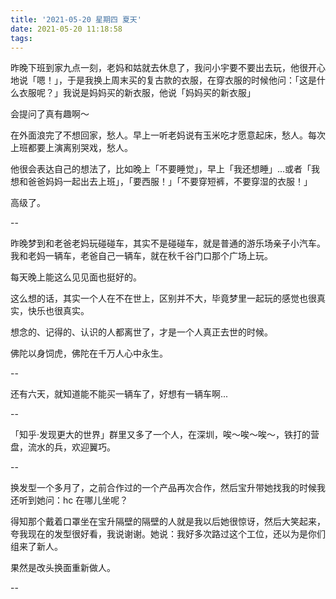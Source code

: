 ```yaml
---
title: '2021-05-20 星期四 夏天'
date: 2021-05-20 11:18:58
tags:
---
```


昨晚下班到家九点一刻，老妈和姑就去休息了，我问小宇要不要出去玩，他很开心地说「嗯！」，于是我换上周末买的复古款的衣服，在穿衣服的时候他问：「这是什么衣服呢？」我说是妈妈买的新衣服，他说「妈妈买的新衣服」

会提问了真有趣啊～

在外面浪完了不想回家，愁人。早上一听老妈说有玉米吃才愿意起床，愁人。每次上班都要上演离别哭戏，愁人。

他很会表达自己的想法了，比如晚上「不要睡觉」，早上「我还想睡」...或者「我想和爸爸妈妈一起出去上班」，「要西服！」「不要穿短裤，不要穿湿的衣服！」

高级了。

--

昨晚梦到和老爸老妈玩碰碰车，其实不是碰碰车，就是普通的游乐场亲子小汽车。我和老妈一辆车，老爸自己一辆车，就在秋千谷门口那个广场上玩。

每天晚上能这么见见面也挺好的。

这么想的话，其实一个人在不在世上，区别并不大，毕竟梦里一起玩的感觉也很真实，快乐也很真实。

想念的、记得的、认识的人都离世了，才是一个人真正去世的时候。

佛陀以身饲虎，佛陀在千万人心中永生。

--

还有六天，就知道能不能买一辆车了，好想有一辆车啊...

--

「知乎·发现更大的世界」群里又多了一个人，在深圳，唉～唉～唉～，铁打的营盘，流水的兵，欢迎翼巧。

--

换发型一个多月了，之前合作过的一个产品再次合作，然后宝升带她找我的时候我还听到她问：hc 在哪儿坐呢？

得知那个戴着口罩坐在宝升隔壁的隔壁的人就是我以后她很惊讶，然后大笑起来，夸我现在的发型很好看，我说谢谢。她说：我好多次路过这个工位，还以为是你们组来了新人。

果然是改头换面重新做人。

--




